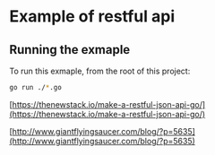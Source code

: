 # Example of restful api

## Running the exmaple

To run this exmaple, from the root of this project:

```sh
go run ./*.go
```
[https://thenewstack.io/make-a-restful-json-api-go/](https://thenewstack.io/make-a-restful-json-api-go/)

[http://www.giantflyingsaucer.com/blog/?p=5635](http://www.giantflyingsaucer.com/blog/?p=5635)
